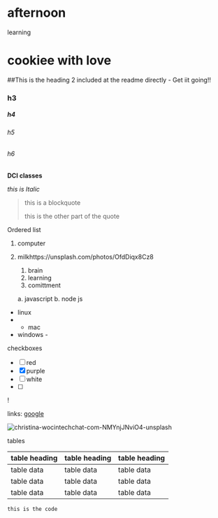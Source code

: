 # afternoon
learning
# cookiee with love 

##This is the heading 2 included at the readme directly - Get iit going!!

### h3

##### h4

###### h5

###### h6

**DCI classes**

_this is Italic_

> this is a blockquote 
>
> this is the other part of the quote

Ordered list
1. computer
2. milkhttps://unsplash.com/photos/OfdDiqx8Cz8

   1. brain
   2. learning
   3. comittment
   
    a. javascript
   b. node js
   
- linux
- - mac
- windows -

checkboxes
- [ ] red
- [x] purple
- [ ] white
- [ ] 
!

links:
[google](https:google.com)


![christina-wocintechchat-com-NMYnjJNviO4-unsplash](https://user-images.githubusercontent.com/79047179/129035855-d6592258-e1f3-4de6-b309-6a42b04e8734.jpg)


tables

| table heading | table heading | table heading |
| ------------- | ------------- | ------------- |
| table data    | table data    | table data    |
| table data    | table data    | table data    |
| table data    | table data    | table data    |



``` this is the code ```




